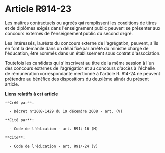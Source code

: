# Article R914-23

Les maîtres contractuels ou agréés qui remplissent les conditions de titres et de diplômes exigés dans l'enseignement public
peuvent se présenter aux concours externes de l'enseignement public du second degré. 

Les intéressés, lauréats du concours externe de l'agrégation, peuvent, s'ils en font la demande dans un délai fixé par arrêté
du ministre chargé de l'éducation, être nommés dans un établissement sous contrat d'association. 

Toutefois les candidats qui s'inscrivent au titre de la même session à l'un des concours externes de l'agrégation et au
concours d'accès à l'échelle de rémunération correspondante mentionné à l'article R. 914-24 ne peuvent prétendre au bénéfice
des dispositions du deuxième alinéa du présent article.

**Liens relatifs à cet article**

	**Créé par**:

	  - Décret n°2008-1429 du 19 décembre 2008 - art. (V)

	**Cité par**:

	  - Code de l'éducation - art. R914-16 (M)

	**Cite**:

	  - Code de l'éducation - art. R914-24 (V)
